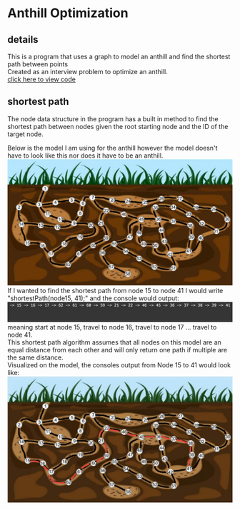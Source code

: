 # Anthill Optimization

## details
This is a program that uses a graph to model an anthill and find the shortest path between points    
Created as an interview problem to optimize an anthill.        
[click here to view code](https://github.com/carlgombert/Anthill_Optimization/tree/main/anthill_optimization/src/com/anthill_optimization/main)

## shortest path
The node data structure in the program has a built in method to find the shortest path between nodes given the root starting node and the ID of the target node.    
    
Below is the model I am using for the anthill however the model doesn't have to look like this nor does it have to be an anthill.         
![This is an image](https://github.com/carlgombert/Anthill_Optimization/blob/main/screenshots/anthill_model.jpg)    
If I wanted to find the shortest path from node 15 to node 41 I would write "shortestPath(node15, 41);" and the console would output:    
![This is an image](https://github.com/carlgombert/Anthill_Optimization/blob/main/screenshots/15_to_41_output.png)        
meaning start at node 15, travel to node 16, travel to node 17 ... travel to node 41.        
This shortest path algorithm assumes that all nodes on this model are an equal distance from each other and will only return one path if multiple are the same distance.        
Visualized on the model, the consoles output from Node 15 to 41 would look like:        
![This is an image](https://github.com/carlgombert/Anthill_Optimization/blob/main/screenshots/shortest_path_15_to_41.png) 
